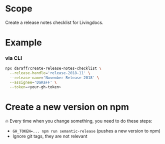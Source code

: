 # Scope

Create a release notes checklist for Livingdocs.

# Example

### via CLI

```bash
npx daraff/create-release-notes-checklist \
  --release-handle='release-2018-11' \
  --release-name='November Release 2018' \
  --assignee='DaRaFF' \
  --token=<your-gh-token>
```

# Create a new version on npm

🔥 Every time when you change something, you need to do these steps:
- `GH_TOKEN=... npm run semantic-release` (pushes a new version to npm)
- Ignore git tags, they are not relevant
